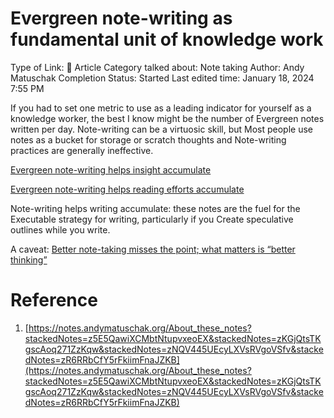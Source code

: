 # Evergreen note-writing as fundamental unit of knowledge work

Type of Link: 📝 Article
Category talked about: Note taking
Author: Andy Matuschak
Completion Status: Started
Last edited time: January 18, 2024 7:55 PM

If you had to set one metric to use as a leading indicator for yourself as a knowledge worker, the best I know might be the number of Evergreen notes written per day. Note-writing can be a virtuosic skill, but Most people use notes as a bucket for storage or scratch thoughts and Note-writing practices are generally ineffective.

[Evergreen note-writing helps insight accumulate](Evergreen%20note-writing%20helps%20insight%20accumulate.md) 

[Evergreen note-writing helps reading efforts accumulate](Evergreen%20note-writing%20helps%20reading%20efforts%20accum.md) 

Note-writing helps writing accumulate: these notes are the fuel for the Executable strategy for writing, particularly if you Create speculative outlines while you write.

A caveat: [Better note-taking misses the point; what matters is “better thinking”](Better%20note-taking%20misses%20the%20point;%20what%20matters%20is%20“better%20thinking”.md) 

# Reference

1. [https://notes.andymatuschak.org/About_these_notes?stackedNotes=z5E5QawiXCMbtNtupvxeoEX&stackedNotes=zKGjQtsTKgscAoq271ZzKqw&stackedNotes=zNQV445UEcyLXVsRVgoVSfv&stackedNotes=zR6RRbCfY5rFkiimFnaJZKB](https://notes.andymatuschak.org/About_these_notes?stackedNotes=z5E5QawiXCMbtNtupvxeoEX&stackedNotes=zKGjQtsTKgscAoq271ZzKqw&stackedNotes=zNQV445UEcyLXVsRVgoVSfv&stackedNotes=zR6RRbCfY5rFkiimFnaJZKB)